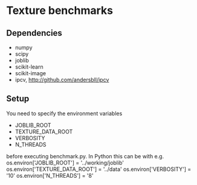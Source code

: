 # Texture benchmarks


## Dependencies

* numpy
* scipy
* joblib
* scikit-learn
* scikit-image
* ipcv, http://github.com/andersbll/ipcv


## Setup

You need to specify the environment variables

* JOBLIB_ROOT
* TEXTURE_DATA_ROOT
* VERBOSITY
* N_THREADS

before executing benchmark.py. In Python this can be with e.g.
    os.environ['JOBLIB_ROOT'] = '../working/joblib'
    os.environ['TEXTURE_DATA_ROOT'] = '../data'
    os.environ['VERBOSITY'] = '10'
    os.environ['N_THREADS'] = '8'
